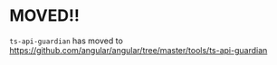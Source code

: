 # MOVED!!

`ts-api-guardian` has moved to https://github.com/angular/angular/tree/master/tools/ts-api-guardian
